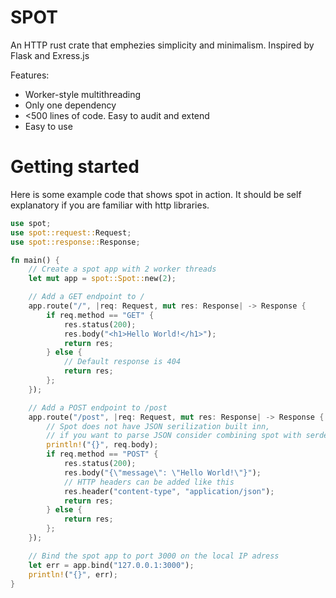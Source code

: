 # SPOT

An HTTP rust crate that emphezies simplicity and minimalism. Inspired by Flask and Exress.js

Features:

- Worker-style multithreading
- Only one dependency
- \<500 lines of code. Easy to audit and extend
- Easy to use

# Getting started

Here is some example code that shows spot in action. It should be self explanatory if you are familiar with http libraries.

```rust
use spot;
use spot::request::Request;
use spot::response::Response;

fn main() {
    // Create a spot app with 2 worker threads
    let mut app = spot::Spot::new(2);

    // Add a GET endpoint to /
    app.route("/", |req: Request, mut res: Response| -> Response {
        if req.method == "GET" {
            res.status(200);
            res.body("<h1>Hello World!</h1>");
            return res;
        } else {
            // Default response is 404
            return res;
        };
    });

    // Add a POST endpoint to /post
    app.route("/post", |req: Request, mut res: Response| -> Response {
        // Spot does not have JSON serilization built inn, 
        // if you want to parse JSON consider combining spot with serde_json (https://crates.io/crates/serde_json)
        println!("{}", req.body);
        if req.method == "POST" {
            res.status(200);
            res.body("{\"message\": \"Hello World!\"}");
            // HTTP headers can be added like this
            res.header("content-type", "application/json");
            return res;
        } else {
            return res;
        };
    });

    // Bind the spot app to port 3000 on the local IP adress
    let err = app.bind("127.0.0.1:3000");
    println!("{}", err);
}


```
